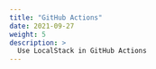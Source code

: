 ```yaml
---
title: "GitHub Actions"
date: 2021-09-27
weight: 5
description: >
  Use LocalStack in GitHub Actions
---
```

